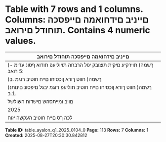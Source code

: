 # Table with 7 rows and 1 columns. Columns: םייניב םידחואמה םייפסכה תוחודל םירואב. Contains 4 numeric values.

| םייניב םידחואמה םייפסכה תוחודל םירואב |
|---|
| )ךשמה( תוירקיע םיקית תוצובק יפל הרבחה תויוליעפ תודוא ףסונ עדימ - :5 רואב |
| )ךשמה( חווט ךורא ןוכסיחו םייח חוטיב רזגמ .ב |
| )ךשמה( חווט ךורא ןוכסיחו םייח חוטיב תוליעפ רזגמ יבגל םיפסונ םינותנ .1.ב |
| םויב ומייתסהש םישדוח השולשל |
| 2025 | ינויב 30 |
| לכה ךס םייח חוטיב העקשה יזוח |

**Table ID:** table_ayalon_q1_2025_0104_0
**Page:** 113
**Rows:** 7
**Columns:** 1
**Created:** 2025-08-27T20:30:30.842812
